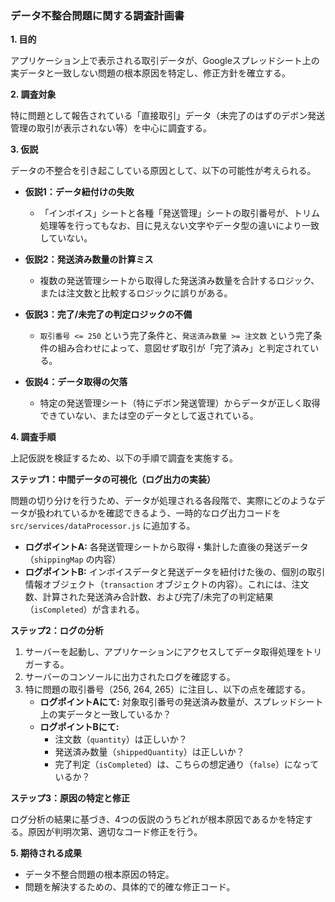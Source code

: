 ### データ不整合問題に関する調査計画書

**1. 目的**

アプリケーション上で表示される取引データが、Googleスプレッドシート上の実データと一致しない問題の根本原因を特定し、修正方針を確立する。

**2. 調査対象**

特に問題として報告されている「直接取引」データ（未完了のはずのデボン発送管理の取引が表示されない等）を中心に調査する。

**3. 仮説**

データの不整合を引き起こしている原因として、以下の可能性が考えられる。

*   **仮説1：データ紐付けの失敗**
    *   「インボイス」シートと各種「発送管理」シートの取引番号が、トリム処理等を行ってもなお、目に見えない文字やデータ型の違いにより一致していない。

*   **仮説2：発送済み数量の計算ミス**
    *   複数の発送管理シートから取得した発送済み数量を合計するロジック、または注文数と比較するロジックに誤りがある。

*   **仮説3：完了/未完了の判定ロジックの不備**
    *   `取引番号 <= 250` という完了条件と、`発送済み数量 >= 注文数` という完了条件の組み合わせによって、意図せず取引が「完了済み」と判定されている。

*   **仮説4：データ取得の欠落**
    *   特定の発送管理シート（特にデボン発送管理）からデータが正しく取得できていない、または空のデータとして返されている。

**4. 調査手順**

上記仮説を検証するため、以下の手順で調査を実施する。

**ステップ1：中間データの可視化（ログ出力の実装）**

問題の切り分けを行うため、データが処理される各段階で、実際にどのようなデータが扱われているかを確認できるよう、一時的なログ出力コードを `src/services/dataProcessor.js` に追加する。

*   **ログポイントA:** 各発送管理シートから取得・集計した直後の発送データ（`shippingMap` の内容）
*   **ログポイントB:** インボイスデータと発送データを紐付けた後の、個別の取引情報オブジェクト（`transaction` オブジェクトの内容）。これには、注文数、計算された発送済み合計数、および完了/未完了の判定結果（`isCompleted`）が含まれる。

**ステップ2：ログの分析**

1.  サーバーを起動し、アプリケーションにアクセスしてデータ取得処理をトリガーする。
2.  サーバーのコンソールに出力されたログを確認する。
3.  特に問題の取引番号（256, 264, 265）に注目し、以下の点を確認する。
    *   **ログポイントAにて:** 対象取引番号の発送済み数量が、スプレッドシート上の実データと一致しているか？
    *   **ログポイントBにて:**
        *   注文数（`quantity`）は正しいか？
        *   発送済み数量（`shippedQuantity`）は正しいか？
        *   完了判定（`isCompleted`）は、こちらの想定通り（`false`）になっているか？

**ステップ3：原因の特定と修正**

ログ分析の結果に基づき、4つの仮説のうちどれが根本原因であるかを特定する。原因が判明次第、適切なコード修正を行う。

**5. 期待される成果**

*   データ不整合問題の根本原因の特定。
*   問題を解決するための、具体的で的確な修正コード。 